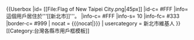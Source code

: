 {{Userbox
|id= [[File:Flag of New Taipei City.png|45px]]
|id-c= #FFF
|info= 這個用戶居住於'''[[新北市]]'''。
|info-c= #FFF
|info-s= 10
|info-fc= #333
|border-c= #999
| nocat = {{{nocat|}}}
| usercategory = 新北市維基人
}}<noinclude>[[Category:台灣各縣市用戶框模板]]</noinclude>